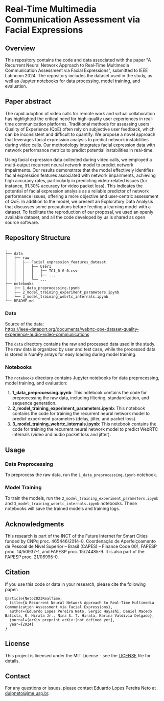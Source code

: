 # Real-Time Multimedia Communication Assessment via Facial Expressions


## Overview

This repository contains the code and data associated with the paper "A Recurrent Neural Network Approach to Real-Time Multimedia Communication Assessment via Facial Expressions", submitted to IEEE Latincom 2024. The repository includes the dataset used in the study, as well as Jupyter notebooks for data processing, model training, and evaluation.

## Paper abstract

The rapid adoption of video calls for remote work and virtual collaboration has highlighted the critical need for high-quality user experiences in real-time communication platforms. Traditional methods for assessing users' Quality of Experience (QoE) often rely on subjective user feedback, which can be inconsistent and difficult to quantify. We propose a novel approach that leverages facial expression analysis to predict network instabilities during video calls. Our methodology integrates facial expression data with network performance metrics to predict potential instabilities in real-time.

Using facial expression data collected during video calls, we employed a multi-output recurrent neural network model to predict network impairments. Our results demonstrate that the model effectively identifies facial expression features associated with network impairments, achieving high accuracy rates, particularly in predicting video-related issues (for instance, 91.30% accuracy for video packet loss). This indicates the potential of facial expression analysis as a reliable predictor of network performance issues, offering a more objective and user-centric assessment of QoE. In addition to the model, we present an Exploratory Data Analysis that discusses some precautions before feeding a learning model with a dataset. To facilitate the reproduction of our proposal, we used an openly available dataset, and all the code developed by us is shared as open source software.



## Repository Structure

```
.
├── data
│   ├── raw
│   │   ├── Facial_expression_features_dataset
│   │   │   ├── User1
│   │   │   │   ├── TC1_0-0-0.csv
│   │   │   │   ├── ...
│   │   │   └── ...
├── notebooks
│   ├── 1_data_preprocessing.ipynb
│   ├── 2_model_training_experiment_parameters.ipynb
│   └── 3_model_training_webrtc_internals.ipynb
└── README.md
```


### Data

Source of the data: <br/>
https://ieee-dataport.org/documents/webrtc-qoe-dataset-quality-experience-audio-video-communications

The `data` directory contains the raw and processed data used in the study. The raw data is organized by user and test case, while the processed data is stored in NumPy arrays for easy loading during model training.

### Notebooks

The `notebooks` directory contains Jupyter notebooks for data preprocessing, model training, and evaluation:

1. **1_data_preprocessing.ipynb**: This notebook contains the code for preprocessing the raw data, including filtering, standardization, and sequence generation.
2. **2_model_training_experiment_parameters.ipynb**: This notebook contains the code for training the recurrent neural network model to predict experiment parameters (delay, jitter, and packet loss).
3. **3_model_training_webrtc_internals.ipynb**: This notebook contains the code for training the recurrent neural network model to predict WebRTC internals (video and audio packet loss and jitter).

[//]: # (### Source Code)

[//]: # ()
[//]: # (The `src` directory contains the source code for data preprocessing, model training, and evaluation:)

[//]: # ()
[//]: # (- **data_preprocessing.py**: Functions for preprocessing the raw data.)

[//]: # (- **model_training.py**: Functions for training the recurrent neural network models.)

[//]: # (- **model_evaluation.py**: Functions for evaluating the trained models.)

[//]: # (- **utils.py**: Utility functions used throughout the project.)

## Usage

### Data Preprocessing

To preprocess the raw data, run the `1_data_preprocessing.ipynb` notebook. 

### Model Training

To train the models, run the `2_model_training_experiment_parameters.ipynb` and `3_model_training_webrtc_internals.ipynb` notebooks. These notebooks will save the trained models and training logs.

## Acknowledgments

This research is part of the INCT of the Future Internet for Smart Cities funded by CNPq proc. 465446/2014-0, Coordenação de Aperfeiçoamento de Pessoal de Nível Superior – Brasil (CAPES) – Finance Code 001, FAPESP proc. 14/50937-1, and FAPESP proc. 15/24485-9. It is also part of the FAPESP proc. 21/06995-0.

## Citation

If you use this code or data in your research, please cite the following paper:

```
@article{Neto2023RealTime,
  title={A Recurrent Neural Network Approach to Real-Time Multimedia Communication Assessment via Facial Expressions},
  author={Eduardo Lopes Pereira Neto, Sergio Hayashi, Daniel Macedo Batista, R. Hirata Jr., Nina S. T. Hirata, Karina Valdivia Delgado},
  journal={arXiv preprint arXiv:(not defined yet},
  year={2024}
}
```

## License

This project is licensed under the MIT License - see the [LICENSE](LICENSE) file for details.

## Contact

For any questions or issues, please contact Eduardo Lopes Pereira Neto at dulpneto@ime.usp.br.
